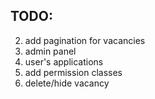 ## TODO:


2. add pagination for vacancies
3. admin panel
4. user's applications
5. add permission classes
6. delete/hide vacancy